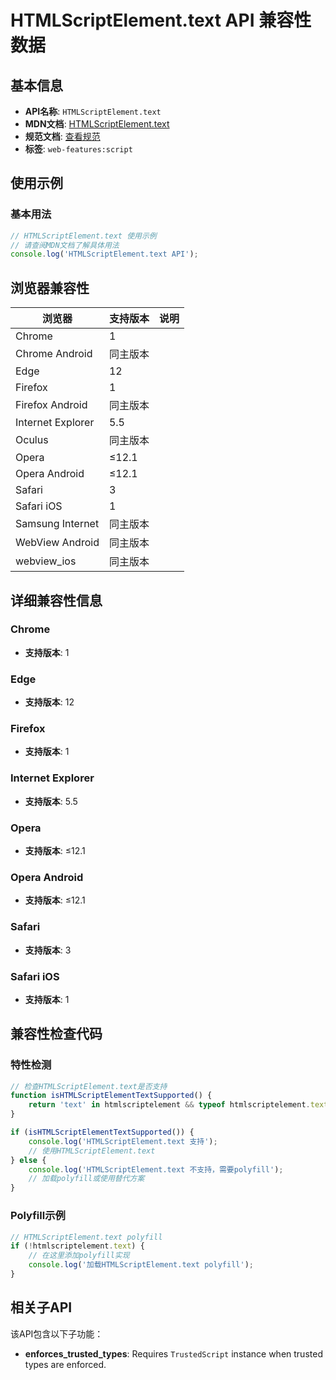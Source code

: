 # HTMLScriptElement.text API 兼容性数据

## 基本信息

- **API名称**: `HTMLScriptElement.text`
- **MDN文档**: [HTMLScriptElement.text](https://developer.mozilla.org/docs/Web/API/HTMLScriptElement/text)
- **规范文档**: [查看规范](https://html.spec.whatwg.org/multipage/scripting.html#dom-script-text-dev)
- **标签**: `web-features:script`

## 使用示例

### 基本用法

```javascript
// HTMLScriptElement.text 使用示例
// 请查阅MDN文档了解具体用法
console.log('HTMLScriptElement.text API');
```

## 浏览器兼容性

| 浏览器 | 支持版本 | 说明 |
|--------|----------|------|
| Chrome | 1 |  |
| Chrome Android | 同主版本 |  |
| Edge | 12 |  |
| Firefox | 1 |  |
| Firefox Android | 同主版本 |  |
| Internet Explorer | 5.5 |  |
| Oculus | 同主版本 |  |
| Opera | ≤12.1 |  |
| Opera Android | ≤12.1 |  |
| Safari | 3 |  |
| Safari iOS | 1 |  |
| Samsung Internet | 同主版本 |  |
| WebView Android | 同主版本 |  |
| webview_ios | 同主版本 |  |

## 详细兼容性信息

### Chrome

- **支持版本**: 1

### Edge

- **支持版本**: 12

### Firefox

- **支持版本**: 1

### Internet Explorer

- **支持版本**: 5.5

### Opera

- **支持版本**: ≤12.1

### Opera Android

- **支持版本**: ≤12.1

### Safari

- **支持版本**: 3

### Safari iOS

- **支持版本**: 1

## 兼容性检查代码

### 特性检测

```javascript
// 检查HTMLScriptElement.text是否支持
function isHTMLScriptElementTextSupported() {
    return 'text' in htmlscriptelement && typeof htmlscriptelement.text === 'function';
}

if (isHTMLScriptElementTextSupported()) {
    console.log('HTMLScriptElement.text 支持');
    // 使用HTMLScriptElement.text
} else {
    console.log('HTMLScriptElement.text 不支持，需要polyfill');
    // 加载polyfill或使用替代方案
}
```

### Polyfill示例

```javascript
// HTMLScriptElement.text polyfill
if (!htmlscriptelement.text) {
    // 在这里添加polyfill实现
    console.log('加载HTMLScriptElement.text polyfill');
}
```

## 相关子API

该API包含以下子功能：

- **enforces_trusted_types**: Requires `TrustedScript` instance when trusted types are enforced.

